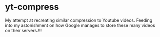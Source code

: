 # yt-compress

My attempt at recreating similar compression to Youtube videos. Feeding into my astonishment on how Google manages to store these many videos on their servers.!!!
